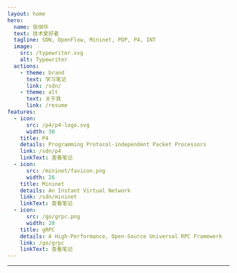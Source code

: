 ```yaml
---
layout: home
hero:
  name: 张恒华
  text: 技术爱好者
  tagline: SDN, OpenFlow, Mininet, PDP, P4, INT
  image:
    src: /typewriter.svg
    alt: Typewriter
  actions:
    - theme: brand
      text: 学习笔记
      link: /sdn/
    - theme: alt
      text: 关于我
      link: /resume
features:
  - icon:
      src: /p4/p4-logo.svg
      width: 30
    title: P4
    details: Programming Protocol-independent Packet Processors
    link: /sdn/p4
    linkText: 查看笔记
  - icon:
      src: /mininet/favicon.png
      width: 26
    title: Mininet
    details: An Instant Virtual Network
    link: /sdn/mininet
    linkText: 查看笔记
  - icon:
      src: /go/grpc.png
      width: 28
    title: gRPC
    details: A High-Performance, Open-Source Universal RPC Framework
    link: /go/grpc
    linkText: 查看笔记
---
```


---

<script setup>
import { VPTeamMembers } from 'vitepress/theme';

const members = [
  {
    avatar: '/sues.png',
    name: 'Henghua Zhang',
    title: 'SDN Researcher',
    org: 'SUES',
    orgLink: 'https://www.sues.edu.cn/',
    desc: 'Focused on programmable networks, in-band network telemetry',
    sponsor: '/sponsor',
    actionText: 'Sponsor',
    links: [
      {
        icon: 'csdn',
        link: 'https://blog.csdn.net/qq_43133192',
      },
      {
        icon: 'github',
        link: 'https://github.com/zhh2001',
      },
      {
        icon: 'orcid',
        link: 'https://orcid.org/0009-0005-9456-8936',
      },
      {
        icon: 'qq',
        link: 'mailto:1652709417@qq.com',
      },
    ],
  },
]
</script>

<div align="center">
  <a href="/resume" class="ToResume">
    <VPTeamMembers size="small" :members />
  </a>
</div>
